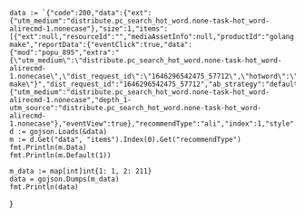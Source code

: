 	data := `{"code":200,"data":{"ext":{"utm_medium":"distribute.pc_search_hot_word.none-task-hot_word-alirecmd-1.nonecase"},"size":1,"items":[{"ext":null,"resourceId":"","mediaAssetInfo":null,"productId":"golang make","reportData":{"eventClick":true,"data":{"mod":"popu_895","extra":"{\"utm_medium\":\"distribute.pc_search_hot_word.none-task-hot_word-alirecmd-1.nonecase\",\"dist_request_id\":\"1646296542475_57712\",\"hotword\":\"golang make\"}","dist_request_id":"1646296542475_57712","ab_strategy":"default","index":"1","strategy":"alirecmd"},"urlParams":{"utm_medium":"distribute.pc_search_hot_word.none-task-hot_word-alirecmd-1.nonecase","depth_1-utm_source":"distribute.pc_search_hot_word.none-task-hot_word-alirecmd-1.nonecase"},"eventView":true},"recommendType":"ali","index":1,"style":"word_1","strategyId":"alirecmd","productType":"hot_word"}]},"message":"success"}`
	d := gojson.Loads(&data)
	m := d.Get("data", "items").Index(0).Get("recommendType")
	fmt.Println(m.Data)
	fmt.Println(m.Default(1))

	m_data := map[int]int{1: 1, 2: 211}
	data = gojson.Dumps(m_data)
	fmt.Println(data)
}
